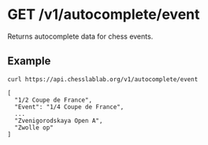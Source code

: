 # GET /v1/autocomplete/event

Returns autocomplete data for chess events.

## Example

```text
curl https://api.chesslablab.org/v1/autocomplete/event
```

```text
[
  "1/2 Coupe de France",
  "Event": "1/4 Coupe de France",
  ...
  "Zvenigorodskaya Open A",
  "Zwolle op"
]
```
